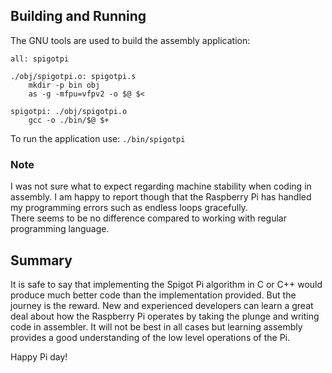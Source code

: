 ## Building and Running

The GNU tools are used to build the assembly application:

```
all: spigotpi

./obj/spigotpi.o: spigotpi.s
	mkdir -p bin obj
	as -g -mfpu=vfpv2 -o $@ $<

spigotpi: ./obj/spigotpi.o
	gcc -o ./bin/$@ $+
```
To run the application use: ```./bin/spigotpi```

### Note
I was not sure what to expect regarding machine stability when coding
in assembly.  I am happy to report though that the Raspberry Pi has 
handled my programming errors such  as endless loops gracefully.  
There seems to be no difference compared to working with regular 
programming language.

## Summary

It is safe to say that implementing the Spigot Pi algorithm in C or C++ would 
produce much better code than the implementation provided.  But  the journey 
is the reward.  New and experienced developers can learn a great deal about 
how the Raspberry Pi operates by taking the plunge and writing code in 
assembler.  It will not be best in all cases but learning assembly provides 
a good understanding of the low level operations of the Pi.  

Happy Pi day!

